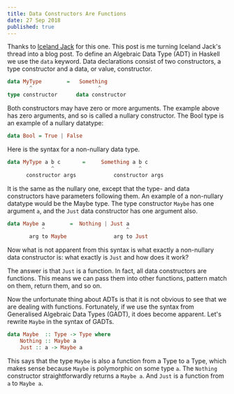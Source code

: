 ```yaml
---
title: Data Constructors Are Functions
date: 27 Sep 2018
published: true
---
```


Thanks to <a href="https://twitter.com/Iceland_jack/status/1041409114029674500">Iceland Jack</a> for this one. This post is me turning Iceland Jack's thread into a blog post.
To define an Algebraic Data Type (ADT) in Haskell we use the <code>data</code> keyword. Data declarations consist of two constructors, a type constructor and a data, or value, constructor.

```Haskell
data MyType        =   Something
       ^                     ^
type constructor      data constructor
```

Both constructors may have zero or more arguments. The example above has zero arguments, and so is called a nullary constructor. The Bool type is an example of a nullary datatype:

```Haskell
data Bool = True | False
```

Here is the syntax for a non-nullary data type.

```Haskell
data MyType a b c       =     Something a b c
              ^                           ^
      constructor args            constructor args
```

It is the same as the nullary one, except that the type- and data constructors have parameters following them. An example of a non-nullary datatype would be the Maybe type. The type constructor <code>Maybe</code> has one argument <code>a</code>, and the <code>Just</code> data constructor has one argument also.

```Haskell
data Maybe a        =  Nothing | Just a
           ^                          ^
       arg to Maybe               arg to Just
```

Now what is not apparent from this syntax is what exactly a non-nullary data constructor is: what exactly is <code>Just</code> and how does it work?

The answer is that <code>Just</code> is a function. In fact, all data constructors are functions. This means we can pass them into other functions, pattern match on them, return them, and so on.

Now the unfortunate thing about ADTs is that it is not obvious to see that we are dealing with functions. Fortunately, if we use the syntax from Generalised Algebraic Data Types (GADT), it does become apparent. Let's rewrite `Maybe` in the syntax of GADTs.

```Haskell
data Maybe  :: Type -> Type where
    Nothing :: Maybe a
    Just :: a -> Maybe a
```

This says that the type `Maybe` is also a function from a Type to a Type, which makes sense because `Maybe` is polymorphic on some type <code>a</code>. The <code>Nothing</code> constructor straightforwardly returns a `Maybe a`. And `Just` is a function from `a` to `Maybe a`.
